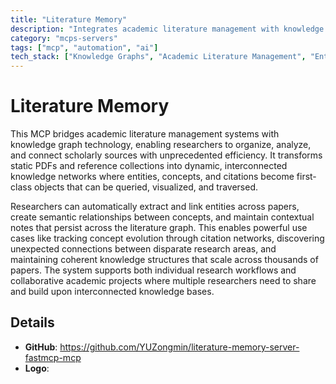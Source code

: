 ```yaml
---
title: "Literature Memory"
description: "Integrates academic literature management with knowledge graphs for efficient source analysis, note-taking, and entity linking across academic materials."
category: "mcps-servers"
tags: ["mcp", "automation", "ai"]
tech_stack: ["Knowledge Graphs", "Academic Literature Management", "Entity Linking", "Semantic Analysis", "Citation Networks"]
---
```


# Literature Memory

This MCP bridges academic literature management systems with knowledge graph technology, enabling researchers to organize, analyze, and connect scholarly sources with unprecedented efficiency. It transforms static PDFs and reference collections into dynamic, interconnected knowledge networks where entities, concepts, and citations become first-class objects that can be queried, visualized, and traversed.

Researchers can automatically extract and link entities across papers, create semantic relationships between concepts, and maintain contextual notes that persist across the literature graph. This enables powerful use cases like tracking concept evolution through citation networks, discovering unexpected connections between disparate research areas, and maintaining coherent knowledge structures that scale across thousands of papers. The system supports both individual research workflows and collaborative academic projects where multiple researchers need to share and build upon interconnected knowledge bases.

## Details

- **GitHub**: https://github.com/YUZongmin/literature-memory-server-fastmcp-mcp
- **Logo**: 
